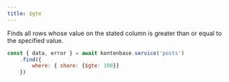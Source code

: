 ```yaml
---
title: $gte
---
```


Finds all rows whose value on the stated column is greater than or equal to the specified value.

```javascript
const { data, error } = await kontenbase.service('posts')
    .find({
        where: { share: {$gte: 100}}
    })
```